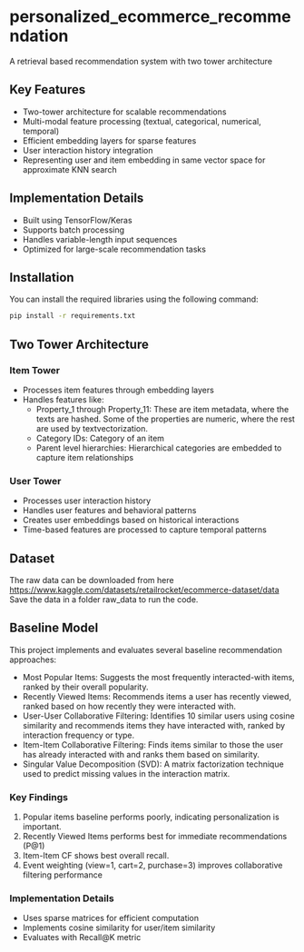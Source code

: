 # personalized_ecommerce_recommendation
A retrieval based recommendation system with two tower architecture

## Key Features
- Two-tower architecture for scalable recommendations
- Multi-modal feature processing (textual, categorical, numerical, temporal)
- Efficient embedding layers for sparse features
- User interaction history integration
- Representing user and item embedding in same vector space for approximate KNN search

## Implementation Details
- Built using TensorFlow/Keras
- Supports batch processing
- Handles variable-length input sequences
- Optimized for large-scale recommendation tasks

## Installation

You can install the required libraries using the following command:

```bash
pip install -r requirements.txt
```

## Two Tower Architecture

### Item Tower
- Processes item features through embedding layers
- Handles features like:
  - Property_1 through Property_11: These are item metadata, where the texts are hashed. Some of the properties are numeric, where the rest are used by textvectorization.
  - Category IDs: Category of an item
  - Parent level hierarchies: Hierarchical categories are embedded to capture item relationships

### User Tower
- Processes user interaction history
- Handles user features and behavioral patterns
- Creates user embeddings based on historical interactions
- Time-based features are processed to capture temporal patterns

## Dataset

The raw data can be downloaded from here https://www.kaggle.com/datasets/retailrocket/ecommerce-dataset/data
Save the data in a folder raw_data to run the code.

## Baseline Model
This project implements and evaluates several baseline recommendation approaches:
- Most Popular Items: Suggests the most frequently interacted-with items, ranked by their overall popularity.
- Recently Viewed Items: Recommends items a user has recently viewed, ranked based on how recently they were interacted with.
- User-User Collaborative Filtering: Identifies 10 similar users using cosine similarity and recommends items they have interacted with, ranked by interaction frequency or type.
- Item-Item Collaborative Filtering: Finds items similar to those the user has already interacted with and ranks them based on similarity.
- Singular Value Decomposition (SVD): A matrix factorization technique used to predict missing values in the interaction matrix.

### Key Findings
1. Popular items baseline performs poorly, indicating personalization is important.
2. Recently Viewed Items performs best for immediate recommendations (P@1)
3. Item-Item CF shows best overall recall.
5. Event weighting (view=1, cart=2, purchase=3) improves collaborative filtering performance

### Implementation Details
- Uses sparse matrices for efficient computation
- Implements cosine similarity for user/item similarity
- Evaluates with Recall@K metric
